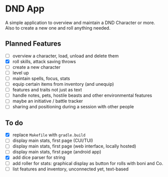 # DND App

A simple application to overview and maintain a DND Character or more.
Also to create a new one and roll anything needed.

## Planned Features
- [ ] overview a character, load, unload and delete them
- [x] roll skills, attack saving throws
- [ ] create a new character
- [ ] level up
- [ ] maintain spells, focus, stats
- [ ] equip certain items from inventory (and unequip)
- [ ] features and traits not just as text
- [ ] handle notes, pets, hostile beasts and other environmental features
- [ ] maybe an initiative / battle tracker
- [ ] sharing and positioning during a session with other people

## To do
- [x] replace `Makefile` with `gradle.build`
- [ ] display main stats, first page (CUI/TUI)
- [ ] display main stats, first page (web interface, locally hosted)
- [ ] display main stats, first page (android app)
- [x] add dice parser for string
- [ ] add roller for stats: graphical display as button for rolls with boni and Co.
- [ ] list features and inventory, unconnected yet, text-based
